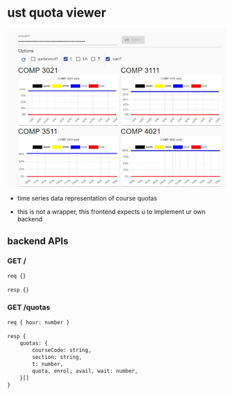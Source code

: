 # ust quota viewer

![demo](./demo.jpg)

* time series data representation of course quotas

* this is not a wrapper, this frontend expects u to implement ur own backend

## backend APIs

### GET /

```
req {}

resp {}
```

### GET /quotas

```
req { hour: number }

resp {
    quotas: { 
        courseCode: string,
        section: string,
        t: number,
        quota, enrol, avail, wait: number,
    }[]
}
```